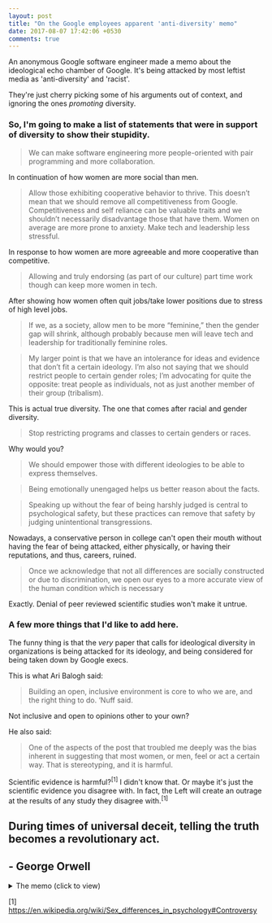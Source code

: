 ```yaml
---
layout: post
title: "On the Google employees apparent 'anti-diversity' memo"
date: 2017-08-07 17:42:06 +0530
comments: true
---
```

An anonymous Google software engineer made a memo about the ideological echo chamber of Google. It's being attacked by most leftist media as 'anti-diversity' and 'racist'.

They're just cherry picking some of his arguments out of context, and ignoring the ones *promoting* diversity.

### So, I'm going to make a list of statements that were in support of diversity to show their stupidity.



> We can make software engineering more people-oriented with pair programming and more collaboration.

In continuation of how women are more social than men.

> Allow those exhibiting cooperative behavior to thrive. This doesn’t mean that we should remove all competitiveness from Google. Competitiveness and self reliance can be valuable traits and we shouldn’t necessarily disadvantage those that have them. Women on average are more prone to anxiety. Make tech and leadership less stressful.

In response to how women are more agreeable and more cooperative than competitive.

> Allowing and truly endorsing (as part of our culture) part time work though can keep more women in tech.

After showing how women often quit jobs/take lower positions due to stress of high level jobs.

> If we, as a society, allow men to be more “feminine,” then the gender gap will shrink, although probably because men will leave tech and leadership for traditionally feminine roles.

> My larger point is that we have an intolerance for ideas and evidence that don’t fit a certain ideology. I’m also not saying that we should restrict people to certain gender roles; I’m advocating for quite the opposite: treat people as individuals, not as just another member of their group (tribalism).

This is actual true diversity. The one that comes after racial and gender diversity.

> Stop restricting programs and classes to certain genders or races.

Why would you?

> We should empower those with different ideologies to be able to express themselves.


>  Being emotionally unengaged helps us better reason about the facts.


> Speaking up without the fear of being harshly judged is central to psychological safety, but these practices can remove that safety by judging unintentional transgressions.

Nowadays, a conservative person in college can't open their mouth without having the fear of being attacked, either physically, or having their reputations, and thus, careers, ruined.

> Once we acknowledge that not all differences are socially constructed or due to discrimination, we open our eyes to a more accurate view of the human condition which is necessary

Exactly. Denial of peer reviewed scientific studies won't make it untrue.


### A few more things that I'd like to add here.


The funny thing is that the *very* paper that calls for ideological diversity in organizations is being attacked for its ideology, and being considered for being taken down by Google execs.

This is what Ari Balogh said:
> Building an open, inclusive environment is core to who we are, and the right thing to do. ‘Nuff said.

Not inclusive and open to opinions other to your own?

He also said:
> One of the aspects of the post that troubled me deeply was the bias inherent in suggesting that most women, or men, feel or act a certain way. That is stereotyping, and it is harmful.

Scientific evidence is harmful?<sup>[1]</sup> I didn't know that. Or maybe it's just the scientific evidence you disagree with.
In fact, the Left will create an outrage at the results of any study they disagree with.<sup>[1]</sup>


## During times of universal deceit, telling the truth becomes a revolutionary act.
##                                                                     - George Orwell

<details>
  <summary> The memo (click to view) </summary>
  <script src="https://gist.github.com/OfficialOxide/294a8393a6df362e7b0585e1d5e7a345.js"></script>
</details>

[1] https://en.wikipedia.org/wiki/Sex_differences_in_psychology#Controversy
